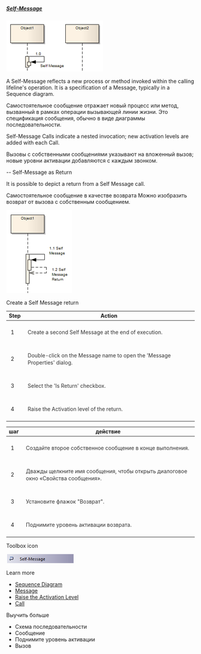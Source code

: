 ##### [Self-Message](https://sparxsystems.com/enterprise_architect_user_guide/15.1/model_domains/self-message.html)

![](_src/d-selfmessage.png)

A Self-Message reflects a new process or method invoked within the calling lifeline's operation. It is a specification of a Message, typically in a Sequence diagram.

Самостоятельное сообщение отражает новый процесс или метод, вызванный в рамках операции вызывающей линии жизни. Это спецификация сообщения, обычно в виде диаграммы последовательности.

Self-Message Calls indicate a nested invocation; new activation levels are added with each Call.

Вызовы с собственными сообщениями указывают на вложенный вызов; новые уровни активации добавляются с каждым звонком.

-- Self-Message as Return

It is possible to depict a return from a Self Message call.

Самостоятельное сообщение в качестве возврата
Можно изобразить возврат от вызова с собственным сообщением.

![](_src/selfmessagereturn.png)

Create a Self Message return

| Step                                     | Action                                   |
|------------------------------------------|------------------------------------------|
| <p class="p_Tableheader" style="box-sizing: border-box; text-align: left; text-indent: 0px; padding: 14px 0px; margin: 5px; line-height: 19px;"><span class="f_Tabletext" style="box-sizing: border-box;">1</span></p> | <p style="box-sizing: border-box; text-align: left; text-indent: 0px; padding: 14px 0px; margin: 5px; line-height: 19px;"><span class="f_BodyTextTable" style="box-sizing: border-box; color: rgb(51, 51, 51);">Create a second Self Message at the end of execution.</span></p> |
| <p class="p_Tableheader" style="box-sizing: border-box; text-align: left; text-indent: 0px; padding: 14px 0px; margin: 5px; line-height: 19px;"><span class="f_Tabletext" style="box-sizing: border-box;">2</span></p> | <p style="box-sizing: border-box; text-align: left; text-indent: 0px; padding: 14px 0px; margin: 5px; line-height: 19px;"><span class="f_BodyTextTable" style="box-sizing: border-box; color: rgb(51, 51, 51);">Double-click on the Message name to open the 'Message Properties' dialog.</span></p> |
| <p class="p_Tableheader" style="box-sizing: border-box; text-align: left; text-indent: 0px; padding: 14px 0px; margin: 5px; line-height: 19px;"><span class="f_Tabletext" style="box-sizing: border-box;">3</span></p> | <p style="box-sizing: border-box; text-align: left; text-indent: 0px; padding: 14px 0px; margin: 5px; line-height: 19px;"><span class="f_BodyTextTable" style="box-sizing: border-box; color: rgb(51, 51, 51);">Select the 'Is Return' checkbox.</span></p> |
| <p class="p_Tableheader" style="box-sizing: border-box; text-align: left; text-indent: 0px; padding: 14px 0px; margin: 5px; line-height: 19px;"><span class="f_Tabletext" style="box-sizing: border-box;">4</span></p> | <p style="box-sizing: border-box; text-align: left; text-indent: 0px; padding: 14px 0px; margin: 5px; line-height: 19px;"><span class="f_BodyTextTable" style="box-sizing: border-box; color: rgb(51, 51, 51);">Raise the Activation level of the return.</span></p> |



| шаг                                      | действие                                 |
|------------------------------------------|------------------------------------------|
| <p class="p_Tableheader" style="box-sizing: border-box; text-align: left; text-indent: 0px; padding: 14px 0px; margin: 5px; line-height: 19px;"><span class="f_Tabletext" style="box-sizing: border-box;"><font style="box-sizing: border-box; vertical-align: inherit;"><font style="box-sizing: border-box; vertical-align: inherit;">1</font></font></span></p> | <p style="box-sizing: border-box; text-align: left; text-indent: 0px; padding: 14px 0px; margin: 5px; line-height: 19px;"><span class="f_BodyTextTable" style="box-sizing: border-box; color: rgb(51, 51, 51);"><font style="box-sizing: border-box; vertical-align: inherit;"><font style="box-sizing: border-box; vertical-align: inherit;">Создайте второе собственное сообщение в конце выполнения.</font></font></span></p> |
| <p class="p_Tableheader" style="box-sizing: border-box; text-align: left; text-indent: 0px; padding: 14px 0px; margin: 5px; line-height: 19px;"><span class="f_Tabletext" style="box-sizing: border-box;"><font style="box-sizing: border-box; vertical-align: inherit;"><font style="box-sizing: border-box; vertical-align: inherit;">2</font></font></span></p> | <p style="box-sizing: border-box; text-align: left; text-indent: 0px; padding: 14px 0px; margin: 5px; line-height: 19px;"><span class="f_BodyTextTable" style="box-sizing: border-box; color: rgb(51, 51, 51);"><font style="box-sizing: border-box; vertical-align: inherit;"><font style="box-sizing: border-box; vertical-align: inherit;">Дважды щелкните имя сообщения, чтобы открыть диалоговое окно «Свойства сообщения».</font></font></span></p> |
| <p class="p_Tableheader" style="box-sizing: border-box; text-align: left; text-indent: 0px; padding: 14px 0px; margin: 5px; line-height: 19px;"><span class="f_Tabletext" style="box-sizing: border-box;"><font style="box-sizing: border-box; vertical-align: inherit;"><font style="box-sizing: border-box; vertical-align: inherit;">3</font></font></span></p> | <p style="box-sizing: border-box; text-align: left; text-indent: 0px; padding: 14px 0px; margin: 5px; line-height: 19px;"><span class="f_BodyTextTable" style="box-sizing: border-box; color: rgb(51, 51, 51);"><font style="box-sizing: border-box; vertical-align: inherit;"><font style="box-sizing: border-box; vertical-align: inherit;">Установите флажок "Возврат".</font></font></span></p> |
| <p class="p_Tableheader" style="box-sizing: border-box; text-align: left; text-indent: 0px; padding: 14px 0px; margin: 5px; line-height: 19px;"><span class="f_Tabletext" style="box-sizing: border-box;"><font style="box-sizing: border-box; vertical-align: inherit;"><font style="box-sizing: border-box; vertical-align: inherit;">4</font></font></span></p> | <p style="box-sizing: border-box; text-align: left; text-indent: 0px; padding: 14px 0px; margin: 5px; line-height: 19px;"><span class="f_BodyTextTable" style="box-sizing: border-box; color: rgb(51, 51, 51);"><font style="box-sizing: border-box; vertical-align: inherit;"><font style="box-sizing: border-box; vertical-align: inherit;">Поднимите уровень активации возврата.</font></font></span></p> |

Toolbox icon

![](_src/c-selfmessage.png)

Learn more
* [Sequence Diagram](https://sparxsystems.com/enterprise_architect_user_guide/15.1/model_domains/sequencediagram.html)
* [Message](https://sparxsystems.com/enterprise_architect_user_guide/15.1/model_domains/message.html)
* [Raise the Activation Level](https://sparxsystems.com/enterprise_architect_user_guide/15.1/model_domains/lifelineself-messagehierarch.html)
* [Call](https://sparxsystems.com/enterprise_architect_user_guide/15.1/model_domains/call.html)


Выучить больше
* Схема последовательности
* Сообщение
* Поднимите уровень активации
* Вызов


